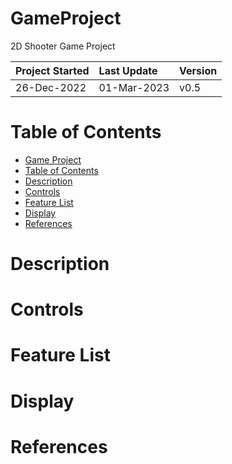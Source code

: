 # GameProject
2D Shooter Game Project

| Project Started | Last Update | Version |
| :-------------- | :---------- | :------ |
| 26-Dec-2022     | 01-Mar-2023 | v0.5    |

# Table of Contents
- [Game Project](#GameProject)
- [Table of Contents](#table-of-contents)
- [Description](#description)
- [Controls](#controls)
- [Feature List](#feature-list)
- [Display](#display)
- [References](#references)

# Description

# Controls

# Feature List

# Display

# References
